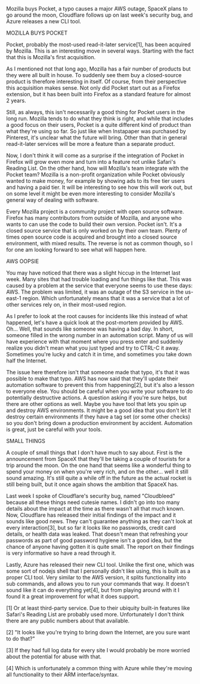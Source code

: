 Mozilla buys Pocket, a typo causes a major AWS outage, SpaceX plans to go around the moon, Cloudflare follows up on last week's security bug, and Azure releases a new CLI tool.



MOZILLA BUYS POCKET


Pocket, probably the most-used read-it-later service[1], has been acquired by Mozilla. This is an interesting move in several ways. Starting with the fact that this is Mozilla's first acquisition.

As I mentioned not that long ago, Mozilla has a fair number of products but they were all built in house. To suddenly see them buy a closed-source product is therefore interesting in itself. Of course, from their perspective this acquisition makes sense. Not only did Pocket start out as a Firefox extension, but it has been built into Firefox as a standard feature for almost 2 years.

Still, as always, this isn't necessarily a good thing for Pocket users in the long run. Mozilla tends to do what they think is right, and while that includes a good focus on their users, Pocket is a quite different kind of product than what they're using so far. So just like when Instapaper was purchased by Pinterest, it's unclear what the future will bring. Other than that in general read-it-later services will be more a feature than a separate product.

Now, I don't think it will come as a surprise if the integration of Pocket in Firefox will grow even more and turn into a feature not unlike Safari's Reading List. On the other hand, how will Mozilla's team integrate with the Pocket team? Mozilla is a non-profit organization while Pocket obviously wanted to make money, for example by showing ads to its free tier users and having a paid tier. It will be interesting to see how this will work out, but on some level it might be even more interesting to consider Mozilla's general way of dealing with software.

Every Mozilla project is a community project with open source software. Firefox has many contributors from outside of Mozilla, and anyone who wants to can use the code to build their own version. Pocket isn't. It's a closed source service that is only worked on by their own team. Plenty of times open source code is acquired and brought into a closed source environment, with mixed results. The reverse is not as common though, so I for one am looking forward to see what will happen here.



AWS OOPSIE


You may have noticed that there was a slight hiccup in the Internet last week. Many sites that had trouble loading and fun things like that. This was caused by a problem at the service that everyone seems to use these days: AWS. The problem was limited, it was an outage of the S3 service in the us-east-1 region. Which unfortunately means that it was a service that a lot of other services rely on, in their most-used region.

As I prefer to look at the root causes for incidents like this instead of what happened, let's have a quick look at the post-mortem provided by AWS. Oh... Well, that sounds like someone was having a bad day. In short, someone filled in the wrong number in an automation script. Many of us will have experience with that moment where you press enter and suddenly realize you didn't mean what you just typed and try to CTRL-C it away. Sometimes you're lucky and catch it in time, and sometimes you take down half the Internet.

The issue here therefore isn't that someone made that typo, it's that it was possible to make that typo. AWS has now said that they'll update their automation software to prevent this from happening[2], but it's also a lesson to everyone else. You should be careful when you write your software to do potentially destructive actions. A question asking if you're sure helps, but there are other options as well. Maybe you have tool that lets you spin up and destroy AWS environments. It might be a good idea that you don't let it destroy certain environments if they have a tag set (or some other checks) so you don't bring down a production environment by accident. Automation is great, just be careful with your tools.



SMALL THINGS


A couple of small things that I don't have much to say about. First is the announcement from SpaceX that they'll be taking a couple of tourists for a trip around the moon. On the one hand that seems like a wonderful thing to spend your money on when you're very rich, and on the other... well it still sound amazing. It's still quite a while off in the future as the actual rocket is still being built, but it once again shows the ambition that SpaceX has.

Last week I spoke of Cloudflare's security bug, named "Cloudbleed" because all these things need cutesie names. I didn't go into too many details about the impact at the time as there wasn't all that much known. Now, Cloudflare has released their initial findings of the impact and it sounds like good news. They can't guarantee anything as they can't look at every interaction[3], but so far it looks like no passwords, credit card details, or health data was leaked. That doesn't mean that refreshing your passwords as part of good password hygiene isn't a good idea, but the chance of anyone having gotten it is quite small. The report on their findings is very informative so have a read through it.

Lastly, Azure has released their new CLI tool. Unlike the first one, which was some sort of nodejs shell that I personally didn't like using, this is built as a proper CLI tool. Very similar to the AWS version, it splits functionality into sub commands, and allows you to run your commands that way. It doesn't sound like it can do everything yet[4], but from playing around with it I found it a great improvement for what it does support.

[1] Or at least third-party service. Due to their ubiquity built-in features like Safari's Reading List are probably used more. Unfortunately I don't think there are any public numbers about that available.

[2] "It looks like you're trying to bring down the Internet, are you sure want to do that?"

[3] If they had full log data for every site I would probably be more worried about the potential for abuse with that.

[4] Which is unfortunately a common thing with Azure while they're moving all functionality to their ARM interface/syntax.
